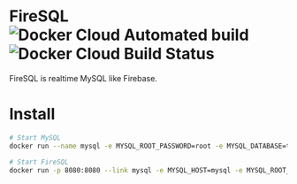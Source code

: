 # FireSQL ![Docker Cloud Automated build](https://img.shields.io/docker/cloud/automated/nyanpass/firesql.svg) ![Docker Cloud Build Status](https://img.shields.io/docker/cloud/build/nyanpass/firesql.svg)
FireSQL is realtime MySQL like Firebase.

# Install
```bash
# Start MySQL
docker run --name mysql -e MYSQL_ROOT_PASSWORD=root -e MYSQL_DATABASE=testdb -d mysql --character-set-server=utf8mb4 --collation-server=utf8mb4_bin --server-id=1 --log_bin --default_authentication_plugin=mysql_native_password

# Start FireSQL
docker run -p 8080:8080 --link mysql -e MYSQL_HOST=mysql -e MYSQL_ROOT_PASSWORD=root -e MYSQL_DATABASE=testdb -d nyanpass/firesql
```

